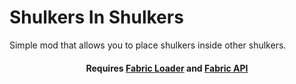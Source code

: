 # Shulkers In Shulkers
Simple mod that allows you to place shulkers inside other shulkers.
<h4 align="center">
Requires <a href="https://fabricmc.net/use/">Fabric Loader</a> and <a href="https://modrinth.com/mod/fabric-api">Fabric API</a>
</h4>
